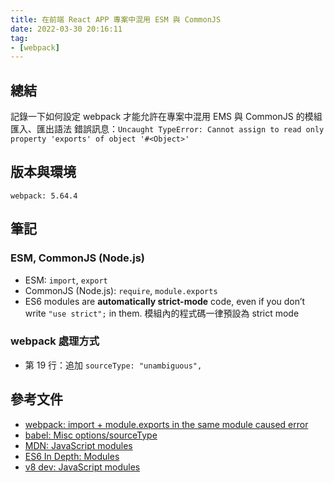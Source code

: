 ```yaml
---
title: 在前端 React APP 專案中混用 ESM 與 CommonJS
date: 2022-03-30 20:16:11
tag:
- [webpack]
---
```


## 總結

記錄一下如何設定 webpack 才能允許在專案中混用 EMS 與 CommonJS 的模組匯入、匯出語法
錯誤訊息：`Uncaught TypeError: Cannot assign to read only property 'exports' of object '#<Object>'`

## 版本與環境

```
webpack: 5.64.4
```

## 筆記

### ESM, CommonJS (Node.js)

<script src="https://gist.github.com/tzynwang/1993d3b58216f442cfeea059bf5a5ef1.js"></script>

- ESM: `import`, `export`
- CommonJS (Node.js): `require`, `module.exports`
- ES6 modules are **automatically strict-mode** code, even if you don’t write `"use strict";` in them. 模組內的程式碼一律預設為 strict mode

### webpack 處理方式

<script src="https://gist.github.com/tzynwang/be7ff3ea4f3bf4b6beeacbc8acc90385.js"></script>

- 第 19 行：追加 `sourceType: "unambiguous",`

## 參考文件

- [webpack: import + module.exports in the same module caused error](https://stackoverflow.com/questions/42449999/webpack-import-module-exports-in-the-same-module-caused-error)
- [babel: Misc options/sourceType](https://babeljs.io/docs/en/options)
- [MDN: JavaScript modules](https://developer.mozilla.org/en-US/docs/Web/JavaScript/Guide/Modules)
- [ES6 In Depth: Modules](https://hacks.mozilla.org/2015/08/es6-in-depth-modules/)
- [v8 dev: JavaScript modules](https://v8.dev/features/modules)
